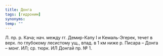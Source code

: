 ```yaml
---
title: Донга
tags: [гидроним]
synonyms:
temp: ""
---
```


Л. пр. р. Кача; нач. между гг. Демир-Капу I и Кемаль-Эгерек, течет в верх. по
глубокому лесистому ущ., впад. в 1 км ниже р. Писара – Донга – монг. ИЛ; ср.
тюрк. ИЛ Донгай пр. № 1.

